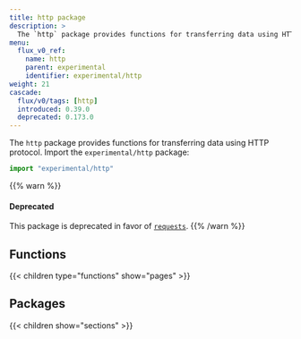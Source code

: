 ```yaml
---
title: http package
description: >
  The `http` package provides functions for transferring data using HTTP protocol.
menu:
  flux_v0_ref:
    name: http 
    parent: experimental
    identifier: experimental/http
weight: 21
cascade:
  flux/v0/tags: [http]
  introduced: 0.39.0
  deprecated: 0.173.0
---
```


<!------------------------------------------------------------------------------

IMPORTANT: This page was generated from comments in the Flux source code. Any
edits made directly to this page will be overwritten the next time the
documentation is generated. 

To make updates to this documentation, update the comments above the package
declaration in the Flux source code:

https://github.com/influxdata/flux/blob/master/stdlib/experimental/http/http.flux

Contributing to Flux: https://github.com/influxdata/flux#contributing
Fluxdoc syntax: https://github.com/influxdata/flux/blob/master/docs/fluxdoc.md

------------------------------------------------------------------------------->

The `http` package provides functions for transferring data using HTTP protocol.
Import the `experimental/http` package:

```js
import "experimental/http"
```

{{% warn %}}
#### Deprecated
This package is deprecated in favor of [`requests`](/flux/v0/stdlib/http/requests/).
{{% /warn %}}


## Functions

{{< children type="functions" show="pages" >}}

## Packages

{{< children show="sections" >}}
